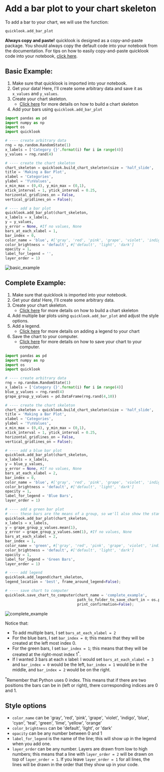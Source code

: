 # Add a bar plot to your chart skeleton
To add a bar to your chart, we will use the function:
```python
quicklook.add_bar_plot
```

**Always copy and paste!** quicklook is designed as a copy-and-paste package. You should always copy the default code into your notebook from the documentation.
For tips on how to easily copy-and-paste quicklook code into your notebook, [click here](https://github.com/alexdsbreslav/quicklook/blob/master/how_to_use_quicklook/copy_and_paste_quicklook_code.md).

## Basic Example:
1. Make sure that quicklook is imported into your notebook.
2. Get your data! Here, I'll create some arbitrary data and save it as `x_values` and `y_values`.
3. Create your chart skeleton.
    - [Click here](https://github.com/alexdsbreslav/quicklook/blob/master/how_to_use_quicklook/build_chart_skeleton.md) for more details on how to build a chart skeleton
4. Add your bars using `quicklook.add_bar_plot`

```python
import pandas as pd
import numpy as np
import os
import quicklook
```
```python
# ---- create arbitrary data
rng = np.random.RandomState(1)
x_labels = ['Category {}'.format(i) for i in range(4)]
y_values = rng.rand(4)

# ---- create the chart skeleton
chart_skeleton = quicklook.build_chart_skeleton(size = 'half_slide',
title = 'Making a Bar Plot',
xlabel = 'Categories',
ylabel = 'Y\nValues',
x_min_max = (0,4), y_min_max = (0,1),
xtick_interval = 1, ytick_interval = 0.25,
horizontal_gridlines_on = False,
vertical_gridlines_on = False);

# ---- add a bar plot
quicklook.add_bar_plot(chart_skeleton,
x_labels = x_labels,
y = y_values,
y_error = None, #If no values, None
bars_at_each_xlabel = 1,
bar_index = 0,
color_name = 'blue', #['gray', 'red', 'pink', 'grape', 'violet', 'indigo', 'blue', 'cyan', 'teal', 'green', 'lime', 'yellow', 'orange']
color_brightness = 'default', #['default', 'light', 'dark']
opacity = 1,
label_for_legend = '',
layer_order = 1)
```
![basic_example](https://github.com/alexdsbreslav/quicklook/blob/master/images/plots/bar/basic_example.png)

## Complete Example:
1. Make sure that quicklook is imported into your notebook.
2. Get your data! Here, I'll create some arbitrary data.
3. Create your chart skeleton.
   - [Click here](https://github.com/alexdsbreslav/quicklook/blob/master/how_to_use_quicklook/build_chart_skeleton.md) for more details on how to build a chart skeleton
4. Add multiple bar plots using `quicklook.add_bar_plot` and adjust the style options.
5. Add a legend.
   - [Click here](https://github.com/alexdsbreslav/quicklook/blob/master/how_to_use_quicklook/add_legend.md) for more details on adding a legend to your chart
6. Save the chart to your computer.
    - [Click here](https://github.com/alexdsbreslav/quicklook/blob/master/how_to_use_quicklook/save_chart_to_your_computer.md) for more details on how to save your chart to your computer.
```python
import pandas as pd
import numpy as np
import os
import quicklook
```
```python
# ---- create arbitrary data
rng = np.random.RandomState(1)
x_labels = ['Category {}'.format(i) for i in range(4)]
blue_y_values = rng.rand(4)
grape_group_y_values = pd.DataFrame(rng.rand(4,10))

# ---- create the chart skeleton
chart_skeleton = quicklook.build_chart_skeleton(size = 'half_slide',
title = 'Making a Bar Plot',
xlabel = 'Categories',
ylabel = 'Y\nValues',
x_min_max = (0,4), y_min_max = (0,1),
xtick_interval = 1, ytick_interval = 0.25,
horizontal_gridlines_on = False,
vertical_gridlines_on = False);

# ---- add a blue bar plot
quicklook.add_bar_plot(chart_skeleton,
x_labels = x_labels,
y = blue_y_values,
y_error = None, #If no values, None
bars_at_each_xlabel = 2,
bar_index = 0,
color_name = 'blue', #['gray', 'red', 'pink', 'grape', 'violet', 'indigo', 'blue', 'cyan', 'teal', 'green', 'lime', 'yellow', 'orange']
color_brightness = 'default', #['default', 'light', 'dark']
opacity = 1,
label_for_legend = 'Blue Bars',
layer_order = 1)

# ---- add a green bar plot
# ---- these bars are the means of a group, so we'll also show the standard error
quicklook.add_bar_plot(chart_skeleton,
x_labels = x_labels,
y = grape_group_y_values.mean(1),
y_error = grape_group_y_values.sem(1), #If no values, None
bars_at_each_xlabel = 2,
bar_index = 1,
color_name = 'green', #['gray', 'red', 'pink', 'grape', 'violet', 'indigo', 'blue', 'cyan', 'teal', 'green', 'lime', 'yellow', 'orange']
color_brightness = 'default', #['default', 'light', 'dark']
opacity = 1,
label_for_legend = 'Green Bars',
layer_order = 1)

# ---- add legend
quicklook.add_legend(chart_skeleton,
legend_location = 'best', frame_around_legend=False);

# ---- save chart to computer
quicklook.save_chart_to_computer(chart_name = 'complete_example',
                                 path_to_folder_to_save_chart_in = os.path.join(os.path.abspath('images'), 'plots', 'bar'),
                                 print_confirmation=False);
```
![complete_example](https://github.com/alexdsbreslav/quicklook/blob/master/images/plots/bar/complete_example.png)

Notice that:
- To add multiple bars, I set `bars_at_each_xlabel = 2`
- For the blue bars, I set `bar_index = 0`; this means that they will be created at the left most index 0.
- For the green bars, I set `bar_index = 1`; this means that they will be created at the right-most index 1<sup>*</sup>.
- If I wanted 3 bars at each x label: I would set `bars_at_each_xlabel = 3` and `bar_index = 0` would be the left, `bar_index = 1` would be in the middle, and `bar_index = 2` would be on the right.

<sup>*</sup>Remember that Python uses 0 index. This means that if there are two positions the bars can be in (left or right), there corresponding indices are 0 and 1.

## Style options
- `color_name` can be 'gray', 'red', 'pink', 'grape', 'violet', 'indigo', 'blue', 'cyan', 'teal', 'green', 'lime', 'yellow', 'orange'
- `color_brightness` can be 'default', 'light', or 'dark'
- `opacity` can be any number between 0 and 1
- `label_for_legend` is the name of the line; this will show up in the legend when you add one.
- `layer_order` can be any number. Layers are drawn from low to high numbers; this means that a line with `layer_order = 2` will be drawn on top of `layer_order = 1`. If you leave `layer_order = 1` for all lines, the lines will be drawn in the order that they show up in your code.
